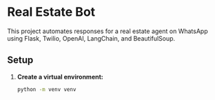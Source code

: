 # Real Estate Bot

This project automates responses for a real estate agent on WhatsApp using Flask, Twilio, OpenAI, LangChain, and BeautifulSoup.

## Setup

1. **Create a virtual environment:**
   ```bash
   python -m venv venv
